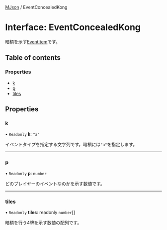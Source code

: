 [MJson](../modules.md) / EventConcealedKong

# Interface: EventConcealedKong

暗槓を示す[EventItem](../modules.md#eventitem)です。

## Table of contents

### Properties

- [k](EventConcealedKong.md#k)
- [p](EventConcealedKong.md#p)
- [tiles](EventConcealedKong.md#tiles)

## Properties

### k

• `Readonly` **k**: ``"a"``

イベントタイプを指定する文字列です。暗槓には`"a"`を指定します。

___

### p

• `Readonly` **p**: `number`

どのプレイヤーのイベントなのかを示す数値です。

___

### tiles

• `Readonly` **tiles**: readonly `number`[]

暗槓を行う4牌を示す数値の配列です。
